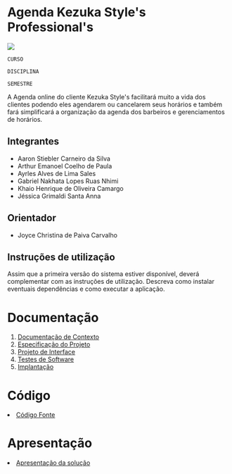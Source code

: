 # Agenda Kezuka Style's Professional's 

<img src="https://github.com/ICEI-PUC-Minas-PMV-ADS/pmv-ads-2024-1-e5-proj-empext-t6-kezuka-styles-agenda/assets/86859418/2bd7e3ee-de25-4840-8c1e-f81ad852d3d6"></img>

`CURSO`

`DISCIPLINA`

`SEMESTRE`

A Agenda online do cliente Kezuka Style's facilitará muito a vida dos clientes podendo eles agendarem ou cancelarem seus horários e também fará simplificará a organização da agenda dos barbeiros e gerenciamentos de horários. 

## Integrantes

* Aaron Stiebler Carneiro da Silva
* Arthur Emanoel Coelho de Paula
* Ayrles Alves de Lima Sales
* Gabriel Nakhata Lopes Ruas Nhimi
* Khaio Henrique de Oliveira Camargo
* Jéssica Grimaldi Santa Anna

## Orientador

* Joyce Christina de Paiva Carvalho

## Instruções de utilização

Assim que a primeira versão do sistema estiver disponível, deverá complementar com as instruções de utilização. Descreva como instalar eventuais dependências e como executar a aplicação.

# Documentação

<ol>
<li><a href="docs/01-Documentação de Contexto.md"> Documentação de Contexto</a></li>
<li><a href="docs/02-Especificação do Projeto.md"> Especificação do Projeto</a></li>
<li><a href="docs/03-Projeto de Interface.md"> Projeto de Interface</a></li>
<li><a href="docs/04-Testes de Software.md"> Testes de Software</a></li>
<li><a href="docs/05-Implantação.md"> Implantação</a></li>
</ol>

# Código

<li><a href="src/README.md"> Código Fonte</a></li>

# Apresentação

<li><a href="presentation/README.md"> Apresentação da solução</a></li>
